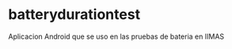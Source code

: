 batterydurationtest
===================

Aplicacion Android que se uso en las pruebas de bateria en IIMAS
